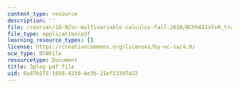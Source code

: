 ```yaml
---
content_type: resource
description: ''
file: /courses/18-02sc-multivariable-calculus-fall-2010/BChhAS1sFvA_transcript.pdf
file_type: application/pdf
learning_resource_types: []
license: https://creativecommons.org/licenses/by-nc-sa/4.0/
ocw_type: OCWFile
resourcetype: Document
title: 3play pdf file
uid: 6a47b275-1656-4230-be3b-21ef23397a22
---
```

